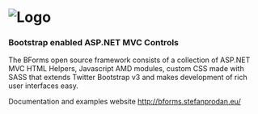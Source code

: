 ![Logo](https://github.com/stefanprodan/BForms/raw/master/BForms.Docs/Content/Images/logo-bforms.png)
======

### Bootstrap enabled ASP.NET MVC Controls

The BForms open source framework consists of a collection of ASP.NET MVC HTML Helpers, Javascript AMD modules, custom CSS made with SASS that extends Twitter Bootstrap v3 and makes development of rich user interfaces easy.

Documentation and examples website http://bforms.stefanprodan.eu/
